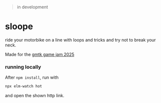 > in development

# sloope
ride your motorbike on a line with loops and tricks and try not to break your neck.

Made for the [gmtk game jam 2025](https://itch.io/jam/gmtk-2025)

### running locally
After `npm install`, run with
```bash
npx elm-watch hot
```
and open the shown http link.
